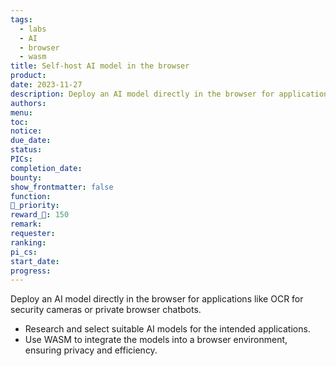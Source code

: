 ```yaml
---
tags:
  - labs
  - AI
  - browser
  - wasm
title: Self-host AI model in the browser
product: 
date: 2023-11-27
description: Deploy an AI model directly in the browser for applications like OCR for security cameras or private browser chatbots.
authors: 
menu: 
toc: 
notice: 
due_date: 
status: 
PICs: 
completion_date: 
bounty: 
show_frontmatter: false
function: 
🔺_priority: 
reward_🧊: 150
remark: 
requester: 
ranking: 
pi_cs: 
start_date: 
progress:
---
```


Deploy an AI model directly in the browser for applications like OCR for security cameras or private browser chatbots.

* Research and select suitable AI models for the intended applications.
* Use WASM to integrate the models into a browser environment, ensuring privacy and efficiency.